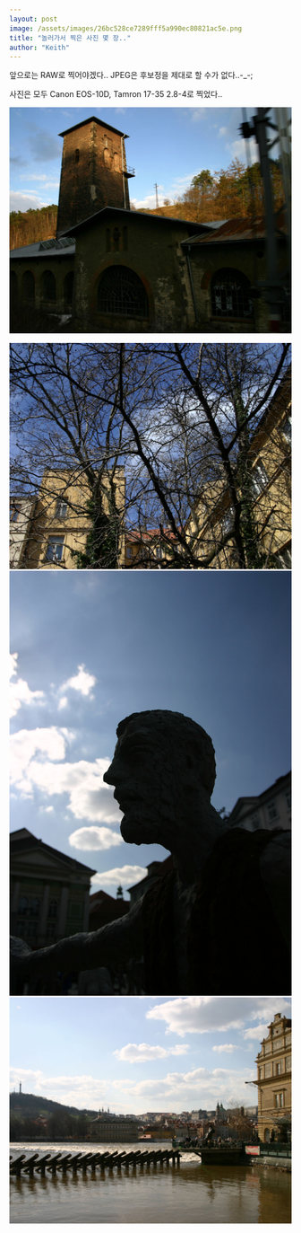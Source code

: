 ```yaml
---
layout: post
image: /assets/images/26bc528ce7289fff5a990ec80821ac5e.png
title: "놀러가서 찍은 사진 몇 장.."
author: "Keith"
---
```


앞으로는 RAW로 찍어야겠다.. JPEG은 후보정을 제대로 할 수가 없다..-_-;

사진은 모두 Canon EOS-10D, Tamron 17-35 2.8-4로 찍었다..

![image](/assets/images/26bc528ce7289fff5a990ec80821ac5e.png)

![image](/assets/images/341a61b796c522aa1fae0028a090d0c1.png)
![image](/assets/images/8e36d7a1edf980315cab5987c7db2dfc.png)
![image](/assets/images/821845d4ae0b1b16bef384306aa4fde4.png)


